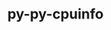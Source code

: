 ---
title: "py-py-cpuinfo"
layout: cache
categories: [package, develop]
meta: {"compilers": ["none"], "num_specs": 26, "num_specs_by_stack": {"e4s": 26, "root": 26}, "oss": ["ubuntu22.04"], "platforms": ["linux"], "stacks": ["e4s", "root"], "targets": ["x86_64_v3"], "versions": ["9.0.0"]}
spec_details: [{"compiler": "none", "hash": "2u6jdzwbvnhtff4zokoiusnolwrgtsac", "os": "ubuntu22.04", "platform": "linux", "size": "-", "stacks": ["e4s", "root"], "target": "x86_64_v3", "variants": ["build_system=python_pip"], "versions": ["9.0.0"]}, {"compiler": "none", "hash": "3xufe2mis5wiixlttgqxs7sffe7747z2", "os": "ubuntu22.04", "platform": "linux", "size": "-", "stacks": ["e4s", "root"], "target": "x86_64_v3", "variants": ["build_system=python_pip"], "versions": ["9.0.0"]}, {"compiler": "none", "hash": "amveewxjzcsyhplztudfhxp7u43fnv2p", "os": "ubuntu22.04", "platform": "linux", "size": "-", "stacks": ["e4s", "root"], "target": "x86_64_v3", "variants": ["build_system=python_pip"], "versions": ["9.0.0"]}, {"compiler": "none", "hash": "b3xtuadogt5o2mwggullm3rtp5lfoy4e", "os": "ubuntu22.04", "platform": "linux", "size": "-", "stacks": ["e4s", "root"], "target": "x86_64_v3", "variants": ["build_system=python_pip"], "versions": ["9.0.0"]}, {"compiler": "none", "hash": "brlv6wt5uj52owovquqnw7elsarz3zs4", "os": "ubuntu22.04", "platform": "linux", "size": "-", "stacks": ["e4s", "root"], "target": "x86_64_v3", "variants": ["build_system=python_pip"], "versions": ["9.0.0"]}, {"compiler": "none", "hash": "ckrmknbeokjsuehjubutxhica4pdi634", "os": "ubuntu22.04", "platform": "linux", "size": "-", "stacks": ["e4s", "root"], "target": "x86_64_v3", "variants": ["build_system=python_pip"], "versions": ["9.0.0"]}, {"compiler": "none", "hash": "dp346n7bqx5d54ejgngyn5pemobxlbbg", "os": "ubuntu22.04", "platform": "linux", "size": "-", "stacks": ["e4s", "root"], "target": "x86_64_v3", "variants": ["build_system=python_pip"], "versions": ["9.0.0"]}, {"compiler": "none", "hash": "eewtiqm4uccrdn6whgcrnspngdg56g2e", "os": "ubuntu22.04", "platform": "linux", "size": "-", "stacks": ["e4s", "root"], "target": "x86_64_v3", "variants": ["build_system=python_pip"], "versions": ["9.0.0"]}, {"compiler": "none", "hash": "fhmgdb7r32dkssttzxqgrlylhu7fvrmg", "os": "ubuntu22.04", "platform": "linux", "size": "-", "stacks": ["e4s", "root"], "target": "x86_64_v3", "variants": ["build_system=python_pip"], "versions": ["9.0.0"]}, {"compiler": "none", "hash": "frnqojscem6p2fl2kwfbspku3dypc3ub", "os": "ubuntu22.04", "platform": "linux", "size": "-", "stacks": ["e4s", "root"], "target": "x86_64_v3", "variants": ["build_system=python_pip"], "versions": ["9.0.0"]}, {"compiler": "none", "hash": "havj4goc577kx6ioddyebn7ajsrp66eh", "os": "ubuntu22.04", "platform": "linux", "size": "-", "stacks": ["e4s", "root"], "target": "x86_64_v3", "variants": ["build_system=python_pip"], "versions": ["9.0.0"]}, {"compiler": "none", "hash": "ldt6xaq5i2khxcyeldmlqwa3vb37pijj", "os": "ubuntu22.04", "platform": "linux", "size": "-", "stacks": ["e4s", "root"], "target": "x86_64_v3", "variants": ["build_system=python_pip"], "versions": ["9.0.0"]}, {"compiler": "none", "hash": "odqnbiinlo5bbszc4atnhkyw7xedfqvz", "os": "ubuntu22.04", "platform": "linux", "size": "-", "stacks": ["e4s", "root"], "target": "x86_64_v3", "variants": ["build_system=python_pip"], "versions": ["9.0.0"]}, {"compiler": "none", "hash": "qgcxdbfomiielzu2bif5hdlm7uyua3pu", "os": "ubuntu22.04", "platform": "linux", "size": "-", "stacks": ["e4s", "root"], "target": "x86_64_v3", "variants": ["build_system=python_pip"], "versions": ["9.0.0"]}, {"compiler": "none", "hash": "qmmfc2pt3tfntdljezvcdlqw3d54ppnh", "os": "ubuntu22.04", "platform": "linux", "size": "-", "stacks": ["e4s", "root"], "target": "x86_64_v3", "variants": ["build_system=python_pip"], "versions": ["9.0.0"]}, {"compiler": "none", "hash": "thv6qd5ujba47julpgn5xpwpwlnjrbl5", "os": "ubuntu22.04", "platform": "linux", "size": "-", "stacks": ["e4s", "root"], "target": "x86_64_v3", "variants": ["build_system=python_pip"], "versions": ["9.0.0"]}, {"compiler": "none", "hash": "ub23ivlslaudyxvkpvq765bodsphcneo", "os": "ubuntu22.04", "platform": "linux", "size": "-", "stacks": ["e4s", "root"], "target": "x86_64_v3", "variants": ["build_system=python_pip"], "versions": ["9.0.0"]}, {"compiler": "none", "hash": "ul3nz42mvqopnogbz6r5wfqjpqkyrgkg", "os": "ubuntu22.04", "platform": "linux", "size": "-", "stacks": ["e4s", "root"], "target": "x86_64_v3", "variants": ["build_system=python_pip"], "versions": ["9.0.0"]}, {"compiler": "none", "hash": "vmnbuxdjxwg6iesqv7cc252ibourco7r", "os": "ubuntu22.04", "platform": "linux", "size": "-", "stacks": ["e4s", "root"], "target": "x86_64_v3", "variants": ["build_system=python_pip"], "versions": ["9.0.0"]}, {"compiler": "none", "hash": "wmuo7qr47mreilldjvj7syb3rjyu6csb", "os": "ubuntu22.04", "platform": "linux", "size": "-", "stacks": ["e4s", "root"], "target": "x86_64_v3", "variants": ["build_system=python_pip"], "versions": ["9.0.0"]}, {"compiler": "none", "hash": "xvjydmz4n2f5u7gl2zgutz3rm7mx7pe4", "os": "ubuntu22.04", "platform": "linux", "size": "-", "stacks": ["e4s", "root"], "target": "x86_64_v3", "variants": ["build_system=python_pip"], "versions": ["9.0.0"]}, {"compiler": "none", "hash": "xy2hfephxftg7a3jw3eluq6mrrfbiu2h", "os": "ubuntu22.04", "platform": "linux", "size": "-", "stacks": ["e4s", "root"], "target": "x86_64_v3", "variants": ["build_system=python_pip"], "versions": ["9.0.0"]}, {"compiler": "none", "hash": "yayhq5pbgibcl2s55caigaamaoba5rvo", "os": "ubuntu22.04", "platform": "linux", "size": "-", "stacks": ["e4s", "root"], "target": "x86_64_v3", "variants": ["build_system=python_pip"], "versions": ["9.0.0"]}, {"compiler": "none", "hash": "yhzaobnhhjds5m3clrtcvowotikspjdc", "os": "ubuntu22.04", "platform": "linux", "size": "-", "stacks": ["e4s", "root"], "target": "x86_64_v3", "variants": ["build_system=python_pip"], "versions": ["9.0.0"]}, {"compiler": "none", "hash": "zcqjn2ld3rrbjiy3avitjfkmnryqjban", "os": "ubuntu22.04", "platform": "linux", "size": "-", "stacks": ["e4s", "root"], "target": "x86_64_v3", "variants": ["build_system=python_pip"], "versions": ["9.0.0"]}, {"compiler": "none", "hash": "zs2y3yclszjrewcuj4benyslaidxu35b", "os": "ubuntu22.04", "platform": "linux", "size": "-", "stacks": ["e4s", "root"], "target": "x86_64_v3", "variants": ["build_system=python_pip"], "versions": ["9.0.0"]}]
---